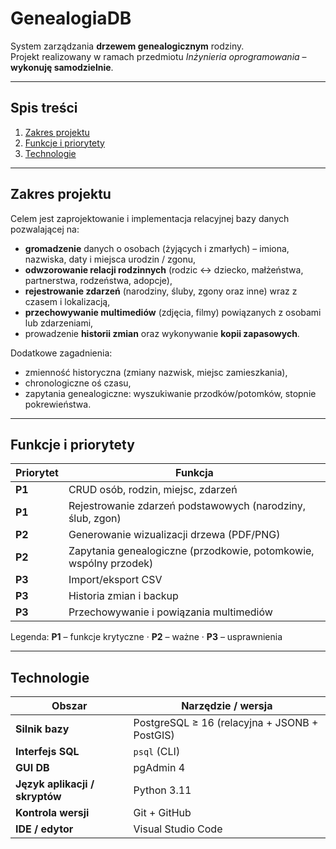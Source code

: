 # GenealogiaDB <!-- tytuł repozytorium -->

System zarządzania **drzewem genealogicznym** rodziny.  
Projekt realizowany w ramach przedmiotu *Inżynieria oprogramowania* – **wykonuję samodzielnie**.

---

## Spis treści
1. [Zakres projektu](#zakres-projektu)  
2. [Funkcje i priorytety](#funkcje-i-priorytety)  
3. [Technologie](#technologie)  

---

## Zakres projektu

Celem jest zaprojektowanie i implementacja relacyjnej bazy danych pozwalającej na:

* **gromadzenie** danych o osobach (żyjących i zmarłych) – imiona, nazwiska, daty i miejsca urodzin / zgonu,  
* **odwzorowanie relacji rodzinnych** (rodzic ↔ dziecko, małżeństwa, partnerstwa, rodzeństwa, adopcje),  
* **rejestrowanie zdarzeń** (narodziny, śluby, zgony oraz inne) wraz z czasem i lokalizacją,  
* **przechowywanie multimediów** (zdjęcia, filmy) powiązanych z osobami lub zdarzeniami,  
* prowadzenie **historii zmian** oraz wykonywanie **kopii zapasowych**.

Dodatkowe zagadnienia:

* zmienność historyczna (zmiany nazwisk, miejsc zamieszkania),  
* chronologiczne oś czasu,  
* zapytania genealogiczne: wyszukiwanie przodków/potomków, stopnie pokrewieństwa.

---

## Funkcje i priorytety

| Priorytet | Funkcja |
|-----------|----------------------------------------------------------------------------------------------------------------------------------------|
| **P1**    | CRUD osób, rodzin, miejsc, zdarzeń |
| **P1**    | Rejestrowanie zdarzeń podstawowych (narodziny, ślub, zgon) |
| **P2**    | Generowanie wizualizacji drzewa (PDF/PNG) |
| **P2**    | Zapytania genealogiczne (przodkowie, potomkowie, wspólny przodek) |
| **P3**    | Import/eksport CSV |
| **P3**    | Historia zmian i backup |
| **P3**    | Przechowywanie i powiązania multimediów |

Legenda: **P1** – funkcje krytyczne · **P2** – ważne · **P3** – usprawnienia  

---

## Technologie

| Obszar | Narzędzie / wersja |
|--------|-------------------|
| **Silnik bazy** | PostgreSQL ≥ 16 (relacyjna + JSONB + PostGIS) |
| **Interfejs SQL** | `psql` (CLI) |
| **GUI DB** | pgAdmin 4 |
| **Język aplikacji / skryptów** | Python 3.11 |
| **Kontrola wersji** | Git + GitHub |
| **IDE / edytor** | Visual Studio Code |

